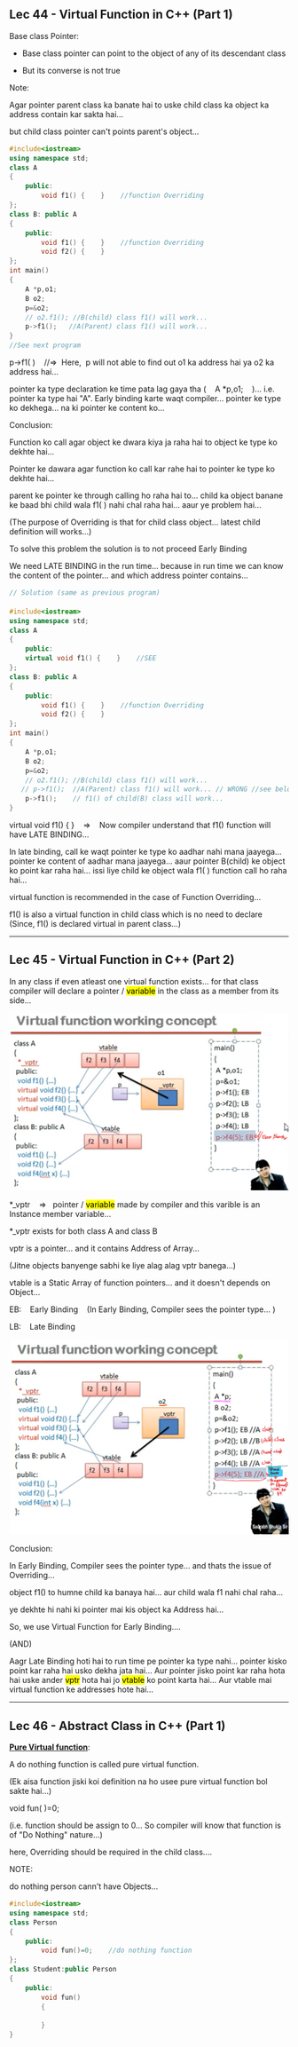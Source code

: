 ## Lec 44 - Virtual Function in C++ (Part 1)

Base class Pointer:

- Base class pointer can point to the object of any of its descendant class

- But its converse is not true

Note:

Agar pointer parent class ka banate hai to uske child class ka object ka address contain kar sakta hai...

but child class pointer can't points parent's object...

```cpp
#include<iostream>
using namespace std;
class A
{
    public:
        void f1() {    }    //function Overriding
};
class B: public A
{
    public:
        void f1() {    }    //function Overriding
        void f2() {    }
};
int main()
{
    A *p,o1;
    B o2;
    p=&o2;
    // o2.f1(); //B(child) class f1() will work...
    p->f1();   //A(Parent) class f1() will work...
}
//See next program
```

p->f1( )    //=>  Here,  p will not able to find out o1 ka address hai ya o2 ka address hai...

pointer ka type declaration ke time pata lag gaya tha (    A *p,o1;    )... i.e. pointer ka type hai "A". Early binding karte waqt compiler... pointer ke type ko dekhega... na ki pointer ke content ko...

Conclusion:

Function ko call agar object ke dwara kiya ja raha hai to object ke type ko dekhte hai...

Pointer ke dawara agar function ko call kar rahe hai to pointer ke type ko dekhte hai...

parent ke pointer ke through calling ho raha hai to... child ka object banane ke baad bhi child wala f1( ) nahi chal raha hai... aaur ye problem hai...

(The purpose of Overriding is that for child class object... latest child definition will works...)

To solve this problem the solution is to not proceed Early Binding  

We need LATE BINDING in the run time... because in run time we can know the content of the pointer... and which address pointer contains...

```cpp
// Solution (same as previous program)

#include<iostream>
using namespace std;
class A
{
    public:
    virtual void f1() {    }    //SEE
};
class B: public A
{
    public:
        void f1() {    }    //function Overriding
        void f2() {    }
};
int main()
{
    A *p,o1;
    B o2;
    p=&o2;
    // o2.f1(); //B(child) class f1() will work...
   // p->f1();  //A(Parent) class f1() will work... // WRONG //see below
    p->f1();    // f1() of child(B) class will work...
}
```

virtual void f1() { }    =>    Now compiler understand that f1() function will have LATE BINDING...

In late binding, call ke waqt pointer ke type ko aadhar nahi mana jaayega... pointer ke content of aadhar mana jaayega... aaur pointer B(child) ke object ko point kar raha hai... issi liye child ke object wala f1( ) function call ho raha hai...

virtual function is recommended in the case of Function Overriding...

f1() is also a virtual function in child class which is no need to declare (Since, f1() is declared virtual in parent class...)

----------

## Lec 45 - Virtual Function in C++ (Part 2)

In any class if even atleast one virtual function exists... for that class compiler will declare a pointer / <mark>variable</mark> in the class as a member from its side...

![](images/1.png)

*_vptr    =>   pointer / <mark>variable</mark> made by compiler and this varible is an Instance member variable...

*_vptr exists for both class A and class B

vptr is a pointer... and it contains Address of Array...

(Jitne objects banyenge sabhi ke liye alag alag vptr banega...)



vtable is a Static Array of function pointers... and it doesn't depends on Object...



EB:    Early Binding    (In Early Binding, Compiler sees the pointer type... )

LB:    Late Binding

![](images/2.png)

Conclusion:

In Early Binding, Compiler sees the pointer type... and thats the issue of Overriding...

object f1() to humne child ka banaya hai... aur child wala f1 nahi chal raha...

ye dekhte hi nahi ki pointer mai kis object ka Address hai...

So, we use Virtual Function for Early Binding....

(AND)

Aagr Late Binding hoti hai to run time pe pointer ka type nahi... pointer kisko point kar raha hai usko dekha jata hai... Aur pointer jisko point kar raha hota hai uske ander <mark>vptr</mark> hota hai jo <mark>vtable</mark> ko point karta hai... Aur vtable mai virtual function ke addresses hote hai...

----------

## Lec 46 - Abstract Class in C++ (Part 1)

**<u>Pure Virtual function</u>**:

A do nothing function is called pure virtual function.

(Ek aisa function jiski koi definition na ho usee pure virtual function bol sakte hai...)



void fun( )=0; 

(i.e. function should be assign to 0... So compiler will know that function is of "Do Nothing" nature...)



here, Overriding should be required in the child class....

NOTE:

do nothing person cann't have Objects...

```cpp
#include<iostream>
using namespace std;
class Person
{
    public:
        void fun()=0;    //do nothing function
};
class Student:public Person
{
    public:
        void fun()
        {
        
        }
}
```


